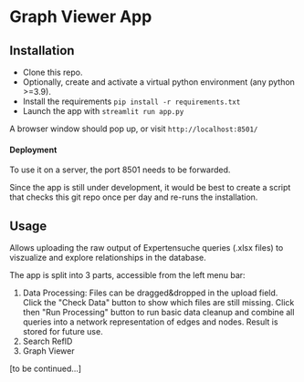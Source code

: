 # Graph Viewer App

## Installation

- Clone this repo.
- Optionally, create and activate a virtual python environment (any python >=3.9).
- Install the requirements `pip install -r requirements.txt`
- Launch the app with `streamlit run app.py`

A browser window should pop up, or visit `http://localhost:8501/`


#### Deployment 
To use it on a server, the port 8501 needs to be forwarded.

Since the app is still under development, it would be best to create a script that checks this git repo once per day and re-runs the installation.

## Usage

Allows uploading the raw output of Expertensuche queries (.xlsx files) to viszualize and explore relationships in the database.

The app is split into 3 parts, accessible from the left menu bar:

1. Data Processing: 
   Files can be dragged&dropped in the upload field. Click the "Check Data" button to show which files are still missing.
   Click then "Run Processing" button to run basic data cleanup and combine all queries into a network representation of edges and nodes. Result is stored for future use.
2. Search RefID
3. Graph Viewer
   
 [to be continued...]

